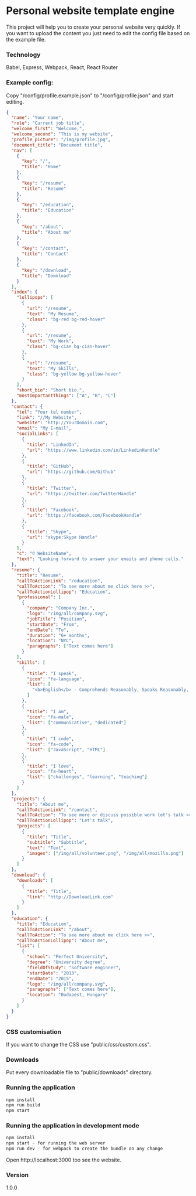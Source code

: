 # Personal website template engine

This project will help you to create your personal website very quickly. If you want to upload the content you just need to edit the config file based on the example file.

### Technology

Babel, Express, Webpack, React, React Router

### Example config:

Copy "/config/profile.example.json" to "/config/profile.json" and start editing.

```json
{
  "name": "Your name",
  "role": "Current job title",
  "welcome_first": "Welcome,",
  "welcome_second": "This is my website",
  "profile_picture": "/img/profile.jpg",
  "document_title": "Document title",
  "nav": [
    {
      "key": "/",
      "title": "Home"
    },
    {
      "key": "/resume",
      "title": "Resume"
    },
    {
      "key": "/education",
      "title": "Education"
    },
    {
      "key": "/about",
      "title": "About me"
    },
    {
      "key": "/contact",
      "title": "Contact"
    },
    {
      "key": "/download",
      "title": "Download"
    }
  ],
  "index": {
    "lollipops": [
      {
        "url": "/resume",
        "text": "My Resume",
        "class": "bg-red bg-red-hover"
      },
      {
        "url": "/resume",
        "text": "My Work",
        "class": "bg-cian bg-cian-hover"
      },
      {
        "url": "/resume",
        "text": "My Skills",
        "class": "bg-yellow bg-yellow-hover"
      }
    ],
    "short_bio": "Short bio.",
    "mostImportantThings": ["A", "B", "C"]
  },
  "contact": {
    "tel": "Your tel number",
    "link": "//My Website",
    "website": "http://YourDomain.com",
    "email": "My E-mail",
    "socialLinks": [
      {
        "title": "LinkedIn",
        "url": "https://www.linkedin.com/in/LinkedinHandle"
      },
      {
        "title": "GitHub",
        "url": "https://github.com/Github"
      },
      {
        "title": "Twitter",
        "url": "https://twitter.com/TwitterHandle"
      },
      {
        "title": "Facebook",
        "url": "https://facebook.com/FacebookHandle"
      },
      {
        "title": "Skype",
        "url": "skype:Skype Handle"
      }
    ],
    "c": "© WebsiteName",
    "text": "Looking forward to answer your emails and phone calls."
  },
  "resume": {
    "title": "Resume",
    "callToActionLink": "/education",
    "callToAction": "To see more about me click here >>",
    "callToActionLollipop": "Education",
    "professional": [
      {
        "company": "Company Inc.",
        "logo": "/img/all/company.svg",
        "jobTitle": "Position",
        "startDate": "From",
        "endDate": "To",
        "duration": "6+ months",
        "location": "NYC",
        "paragraphs": ["Text comes here"]
      }
    ],
    "skills": [
      {
        "title": "I speak",
        "icon": "fa-language",
        "list": [
          "<b>English</b> - Comprehends Reasonably, Speaks Reasonably, Reads Well, Writes Well. "
        ]
      },
      {
        "title": "I am",
        "icon": "fa-male",
        "list": ["communicative", "dedicated"]
      },
      {
        "title": "I code",
        "icon": "fa-code",
        "list": ["JavaScript", "HTML"]
      },
      {
        "title": "I love",
        "icon": "fa-heart",
        "list": ["challenges", "learning", "teaching"]
      }
    ]
  },
  "projects": {
    "title": "About me",
    "callToActionLink": "/contact",
    "callToAction": "To see more or discuss possible work let's talk >>",
    "callToActionLollipop": "Let's talk",
    "projects": [
      {
        "title": "Title",
        "subtitle": "Subtitle",
        "text": "Text",
        "images": ["/img/all/volunteer.png", "/img/all/mozilla.png"]
      }
    ]
  },
  "download": {
    "downloads": [
      {
        "title": "Title",
        "link": "http://DownloadLink.com"
      }
    ]
  },
  "education": {
    "title": "Education",
    "callToActionLink": "/about",
    "callToAction": "To see more about me click here >>",
    "callToActionLollipop": "About me",
    "list": [
      {
        "school": "Perfect University",
        "degree": "University degree",
        "fieldOfStudy": "Software enginner",
        "startDate": "2013",
        "endDate": "2015",
        "logo": "/img/all/company.svg",
        "paragraphs": ["Text comes here"],
        "location": "Budapest, Hungary"
      }
    ]
  }
}
```

### CSS customisation

If you want to change the CSS use "public/css/custom.css".

### Downloads

Put every downloadable file to "public/downloads" directory.

### Running the application

```sh
npm install
npm run build
npm start
```

### Running the application in development mode

```sh
npm install
npm start - for running the web server
npm run dev - for webpack to create the bundle on any change
```

Open http://localhost:3000 too see the website.

### Version

1.0.0
